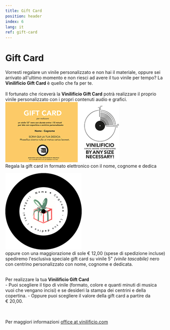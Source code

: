 ```yaml
---
title: Gift Card
position: header
index: 6
lang: it
ref: gift-card
---
```


# Gift Card

Vorresti regalare un vinile personalizzato e non hai il materiale, oppure sei arrivato all'ultimo momento e non riesci ad avere il tuo vinile per tempo?
La <b>Vinilificio Gift Card </b> è quello che fa per te.<br><br>
Il fortunato che riceverà la <b>Vinilificio Gift Card</b> potrà realizzare il proprio vinile personalizzato con i propri contenuti audio e grafici.
<br>
![giftcard](/img/GIFT-CARD_yellow_WEB.jpg)
<br>
Regala la gift card in formato elettronico con il nome, cognome e dedica<br>

![giftcardvinile](/img/vinyl_gift_card_small.jpg)
<br>
oppure con una maggiorazione di sole € 12,00 (spese di spedizione incluse) spediremo l'esclusiva speciale gift card su vinile 5" <i>(vinile tascabile)</i> nero con centrino personalizzato con nome, cognome e dedicata. 



<br>
Per realizzare la tua <b>Vinilificio Gift Card</b><br>
- Puoi scegliere il tipo di vinile (formato, colore e quanti minuti di musica vuoi che vengano incisi) e se desideri la stampa dei centrini e della copertina.
- Oppure puoi scegliere il valore della gift card a partire da € 20,00.<br>

<br><br>
Per maggiori informazioni <a href="mailto:office@vinilificio.com">office at vinilificio.com</a>
